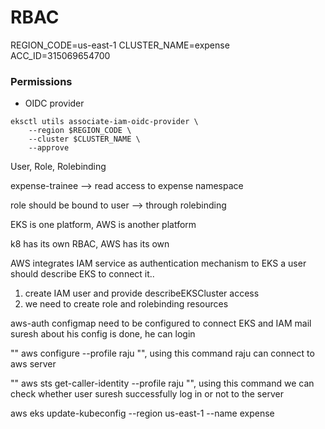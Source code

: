 # RBAC

REGION_CODE=us-east-1
CLUSTER_NAME=expense
ACC_ID=315069654700

### Permissions

* OIDC provider
```
eksctl utils associate-iam-oidc-provider \
    --region $REGION_CODE \
    --cluster $CLUSTER_NAME \
    --approve
```




User, Role, Rolebinding

expense-trainee --> read access to expense namespace

role should be bound to user --> through rolebinding

EKS is one platform, AWS is another platform

k8 has its own RBAC, AWS has its own

AWS integrates IAM service as authentication mechanism to EKS
a user should describe EKS to connect it..

1. create IAM user and provide describeEKSCluster access
2. we need to create role and rolebinding resources

aws-auth configmap need to be configured to connect EKS and IAM
mail suresh about his config is done, he can login

"" aws configure --profile raju "", using this command raju can connect to aws server

"" aws sts get-caller-identity --profile raju "", using this command we can check whether user suresh successfully log in or not to the server 

aws eks update-kubeconfig --region us-east-1 --name expense